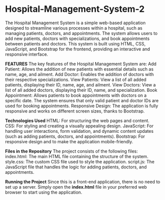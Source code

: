 # Hospital-Management-System-2
The Hospital Management System is a simple web-based application designed to streamline various processes within a hospital, such as managing patients, doctors, and appointments. The system allows users to add new patients, doctors with specializations, and book appointments between patients and doctors. This system is built using HTML, CSS, JavaScript, and Bootstrap for the frontend, providing an interactive and responsive interface.

**FEATURES**
The key features of the Hospital Management System are:
Add Patient: Allows the addition of new patients with essential details such as name, age, and ailment.
Add Doctor: Enables the addition of doctors with their respective specializations.
View Patients: View a list of all added patients, displaying their ID, name, age, and ailment.
View Doctors: View a list of all added doctors, displaying their ID, name, and specialization.
Book Appointment: Allows patients to book appointments with doctors on a specific date. The system ensures that only valid patient and doctor IDs are used for booking appointments.
Responsive Design: The application is fully responsive and works on different screen sizes, thanks to Bootstrap.

**Technologies Used**
HTML: For structuring the web pages and content.
CSS: For styling and creating a visually appealing design.
JavaScript: For handling user interactions, form validation, and dynamic content updates (such as adding patients, doctors, and appointments).
Bootstrap: For responsive design and to make the application mobile-friendly.

**Files in the Repository**
The project consists of the following files:
index.html: The main HTML file containing the structure of the system.
style.css: The custom CSS file used to style the application.
script.js: The JavaScript file that handles the logic for adding patients, doctors, and appointments.

**Running the Project**
Since this is a front-end application, there is no need to set up a server. Simply open the **index.html** file in your preferred web browser to start using the application.

